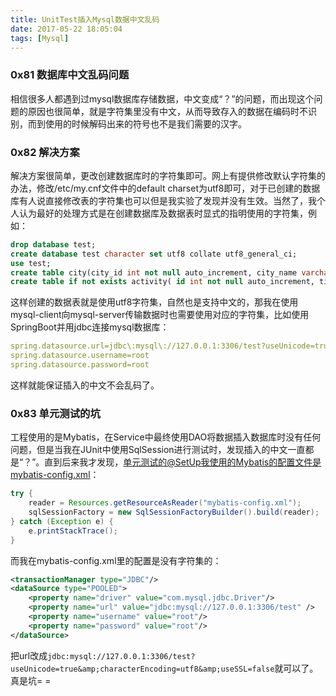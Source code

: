 ```yaml
---
title: UnitTest插入Mysql数据中文乱码
date: 2017-05-22 18:05:04
tags: [Mysql]
---
```


### 0x81 数据库中文乱码问题

相信很多人都遇到过mysql数据库存储数据，中文变成“？”的问题，而出现这个问题的原因也很简单，就是字符集里没有中文，从而导致存入的数据在编码时不识别，而到使用的时候解码出来的符号也不是我们需要的汉字。

### 0x82 解决方案

解决方案很简单，更改创建数据库时的字符集即可。网上有提供修改默认字符集的办法，修改/etc/my.cnf文件中的default charset为utf8即可，对于已创建的数据库有人说直接修改表的字符集也可以但是我实验了发现并没有生效。当然了，我个人认为最好的处理方式是在创建数据库及数据表时显式的指明使用的字符集，例如：

```SQL
drop database test;
create database test character set utf8 collate utf8_general_ci;
use test;
create table city(city_id int not null auto_increment, city_name varchar(20) not null default '',description varchar(50) not null,primary key(city_id)) default charset=utf8;
create table if not exists activity( id int not null auto_increment, title varchar(25) not null default '', description text not null, imgPath varchar(255) not null, start_time datetime not null default now(), end_time datetime not null default now(), primary key(id), unique key(imgPath) ) default charset=utf8 comment "活动表" auto_increment=10;
```

这样创建的数据表就是使用utf8字符集，自然也是支持中文的，那我在使用mysql-client向mysql-server传输数据时也需要使用对应的字符集，比如使用SpringBoot并用jdbc连接mysql数据库：

```Yaml
spring.datasource.url=jdbc\:mysql\://127.0.0.1:3306/test?useUnicode=true&characterEncoding=utf8&useSSL=false
spring.datasource.username=root
spring.datasource.password=root
```

这样就能保证插入的中文不会乱码了。

<!--more-->

### 0x83 单元测试的坑

工程使用的是Mybatis，在Service中最终使用DAO将数据插入数据库时没有任何问题，但是当我在JUnit中使用SqlSession进行测试时，发现插入的中文一直都是“？”。直到后来我才发现，单元测试的@SetUp我使用的Mybatis的配置文件是mybatis-config.xml：

```Java
try {
    reader = Resources.getResourceAsReader("mybatis-config.xml");
    sqlSessionFactory = new SqlSessionFactoryBuilder().build(reader);
} catch (Exception e) {
    e.printStackTrace();
}
```

而我在mybatis-config.xml里的配置是没有字符集的：

```XML
<transactionManager type="JDBC"/>
<dataSource type="POOLED">
    <property name="driver" value="com.mysql.jdbc.Driver"/>
    <property name="url" value="jdbc:mysql://127.0.0.1:3306/test" />
    <property name="username" value="root"/>
    <property name="password" value="root"/>
</dataSource>
```

把url改成`jdbc:mysql://127.0.0.1:3306/test?useUnicode=true&amp;characterEncoding=utf8&amp;useSSL=false`就可以了。真是坑= =
